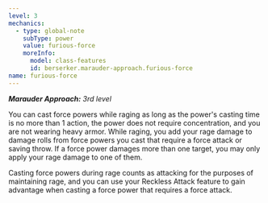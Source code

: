 ```yaml
---
level: 3
mechanics:
  - type: global-note
    subType: power
    value: furious-force
    moreInfo:
      model: class-features
      id: berserker.marauder-approach.furious-force
name: furious-force
---
```

_**Marauder Approach:** 3rd level_
You can cast force powers while raging as long as the power's casting time is no more than 1 action, the power does not require concentration, and you are not wearing heavy armor. While raging, you add your rage damage to damage rolls from force powers you cast that require a force attack or saving throw. If a force power damages more than one target, you may only apply your rage damage to one of them. 
Casting force powers during rage counts as attacking for the purposes of maintaining rage, and you can use your Reckless Attack feature to gain advantage when casting a force power that requires a force attack.